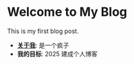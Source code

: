 # Welcome to My Blog  
This is my first blog post.  
- **[关于我][about]**: 是一个疯子
- **我的目标**: 2025 建成个人博客  



[about]: /_posts/about.md